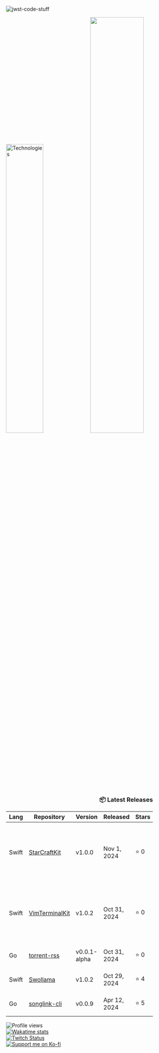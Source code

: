 ![jwst-code-stuff](https://github.com/user-attachments/assets/ef4f7cfb-1a30-4023-ba9b-b922d4fe6b24)

<p align="left">
  <img width="45%" src="https://github-readme-stats.vercel.app/api/top-langs/?username=marcusziade&theme=transparent&hide_border=true&layout=compact&langs_count=10&locale=en&custom_title=Technologies&hide=css,scss,html,HTTP,Pug,Ruby,Javascript,Dockerfile,Shell,PowerShell" alt="Technologies" />
  <img width="54%" src="https://github-readme-stats.vercel.app/api?username=marcusziade&hide_border=true&custom_title=Open%20Source&theme=transparent" />
</p>



<!-- Recent Releases -->
<div style="width: 80%; text-align: right;">
<h3>📦 Latest Releases</h3>
<table style="margin-left: auto;">
<thead>
<tr>
<th>Lang</th>
<th>Repository</th>
<th>Version</th>
<th>Released</th>
<th>Stars</th>
<th>Description</th>
</tr>
</thead>
<tbody>
<tr>
      <td>Swift</td>
      <td><a href="https://github.com/marcusziade/StarCraftKit/releases/tag/v1.0.0">StarCraftKit</a></td>
      <td>v1.0.0</td>
      <td>Nov 1, 2024</td>
      <td>⭐ 0</td>
      <td>StarCraftKit aims to be the go-to Swift package for developers working with the StarCraft II pro scene.</td>
    </tr>
<tr>
      <td>Swift</td>
      <td><a href="https://github.com/marcusziade/VimTerminalKit/releases/tag/v1.0.2">VimTerminalKit</a></td>
      <td>v1.0.2</td>
      <td>Oct 31, 2024</td>
      <td>⭐ 0</td>
      <td>A Swift package that brings Vim-style navigation to your command-line applications.</td>
    </tr>
<tr>
      <td>Go</td>
      <td><a href="https://github.com/marcusziade/torrent-rss/releases/tag/v0.0.1-alpha">torrent-rss</a></td>
      <td>v0.0.1-alpha</td>
      <td>Oct 31, 2024</td>
      <td>⭐ 0</td>
      <td>torrentday.com torrent downloader</td>
    </tr>
<tr>
      <td>Swift</td>
      <td><a href="https://github.com/marcusziade/Swollama/releases/tag/v1.0.2">Swollama</a></td>
      <td>v1.0.2</td>
      <td>Oct 29, 2024</td>
      <td>⭐ 4</td>
      <td>A Swift package for Ollama</td>
    </tr>
<tr>
      <td>Go</td>
      <td><a href="https://github.com/marcusziade/songlink-cli/releases/tag/v0.0.9">songlink-cli</a></td>
      <td>v0.0.9</td>
      <td>Apr 12, 2024</td>
      <td>⭐ 5</td>
      <td>A Song.Link CLI app written in Go</td>
    </tr>
</tbody>
</table>
</div>
<!-- End Recent Releases -->




</div>


<div style="display: flex; justify-content: space-between; align-items: flex-start;">
  <div style="width: 35%;">
    <img src="https://komarev.com/ghpvc/?username=marcusziade&label=Profile%20views&color=0e75b6&style=flat" alt="Profile views" /><br>
    <a href="https://wakatime.com/@52d828f5-807b-496a-bfc0-5dbef43c05e5"><img src="https://wakatime.com/badge/user/52d828f5-807b-496a-bfc0-5dbef43c05e5.svg" alt="Wakatime stats" /></a><br>
    <a href="https://www.twitch.tv/guitaripod"><img src="https://img.shields.io/twitch/status/guitaripod?logo=twitchsx&style=for-the-badge&color=0891b2&labelColor=7F00FF&label=TWITCH+STATUS" alt="Twitch Status" /></a><br>
    <a href="https://ko-fi.com/A0A6EOA7C"><img src="https://ko-fi.com/img/githubbutton_sm.svg" alt="Support me on Ko-fi" /></a><br>
  </div>

  
